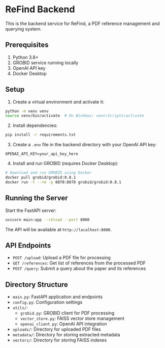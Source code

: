 # ReFind Backend

This is the backend service for ReFind, a PDF reference management and querying system.

## Prerequisites

1. Python 3.8+
2. GROBID service running locally
3. OpenAI API key
4. Docker Desktop

## Setup

1. Create a virtual environment and activate it:
```bash
python -m venv venv
source venv/bin/activate  # On Windows: venv\Scripts\activate
```

2. Install dependencies:
```bash
pip install -r requirements.txt
```

3. Create a `.env` file in the backend directory with your OpenAI API key:
```
OPENAI_API_KEY=your_api_key_here
```

4. Install and run GROBID (requires Docker Desktop):
```bash
# Download and run GROBID using Docker
docker pull grobid/grobid:0.8.1
docker run -t --rm -p 8070:8070 grobid/grobid:0.8.1
```

## Running the Server

Start the FastAPI server:
```bash
uvicorn main:app --reload --port 8000
```

The API will be available at `http://localhost:8000`.

## API Endpoints

- `POST /upload`: Upload a PDF file for processing
- `GET /references`: Get list of references from the processed PDF
- `POST /query`: Submit a query about the paper and its references

## Directory Structure

- `main.py`: FastAPI application and endpoints
- `config.py`: Configuration settings
- `utils/`:
  - `grobid.py`: GROBID client for PDF processing
  - `vector_store.py`: FAISS vector store management
  - `openai_client.py`: OpenAI API integration
- `uploads/`: Directory for uploaded PDF files
- `metadata/`: Directory for storing extracted metadata
- `vectors/`: Directory for storing FAISS indexes 